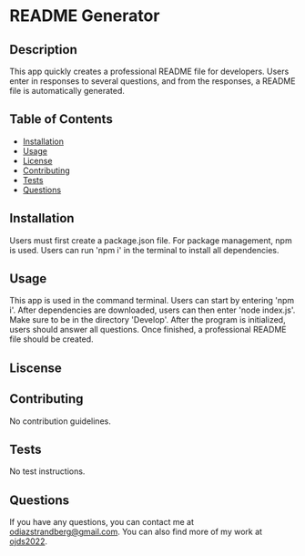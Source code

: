 # README Generator

## Description
This app quickly creates a professional README file for developers. Users enter in responses to several questions, and from the responses, a README file is automatically generated.

## Table of Contents
- [Installation](#installation)
- [Usage](#usage)
- [License](#license)
- [Contributing](#contributing)
- [Tests](#tests)
- [Questions](#questions)

## Installation
Users must first create a package.json file. For package management, npm is used. Users can run 'npm i' in the terminal to install all dependencies.

## Usage
This app is used in the command terminal. Users can start by entering 'npm i'. After dependencies are 
downloaded, users can then enter 'node index.js'. Make sure to be in the directory 'Develop'. After the program is initialized, users should answer all questions. Once finished, a professional README file should be created.

## Liscense



## Contributing
No contribution guidelines.

## Tests
No test instructions.

## Questions
If you have any questions, you can contact me at [odiazstrandberg@gmail.com](mailto:odiazstrandberg@gmail.com). 
You can also find more of my work at [ojds2022](https://github.com/ojds2022).
